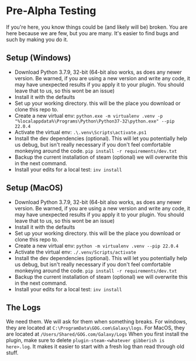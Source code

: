 # Pre-Alpha Testing

If you're here, you know things could be (and likely will be) broken. You are here because we are few, but you are many. It's easier to find bugs and such by making you do it. 

## Setup (Windows)
* Download Python 3.7.9, 32-bit (64-bit also works, as does any newer version. Be warned, if you are using a new version and write any code, it may have unexpected results if you apply it to your plugin. You should leave that to us, so this wont be an issue)
* Install it with the defaults
* Set up your working directory. this will be the place you download or clone this repo to. 
* Create a new virtual env:
  `python.exe -m virtualenv .venv -p "%localappdata%\Programs\Python\Python37-32\python.exe" --pip 22.0.4`
* Activate the virtual env:
  `.\.venv\Scripts\activate.ps1`
* Install the dev dependencies (optional). This will let you potentially help us debug, but isn't really necessary if you don't feel comfortable monkeying around the code. 
  `pip install -r requirements/dev.txt`
* Backup the current installation of steam (optional) we will overwrite this in the next command.
* Install your edits for a local test:
  `inv install`

## Setup (MacOS)
* Download Python 3.7.9, 32-bit (64-bit also works, as does any newer version. Be warned, if you are using a new version and write any code, it may have unexpected results if you apply it to your plugin. You should leave that to us, so this wont be an issue)
* Install it with the defaults
* Set up your working directory. this will be the place you download or clone this repo to. 
* Create a new virtual env:
  `python -m virtualenv .venv --pip 22.0.4`
* Activate the virtual env:
  `./.venv/Scripts/activate`
* Install the dev dependencies (optional). This will let you potentially help us debug, but isn't really necessary if you don't feel comfortable monkeying around the code. 
  `pip install -r requirements/dev.txt`
* Backup the current installation of steam (optional) we will overwrite this in the next command.
* Install your edits for a local test:
  `inv install`

 ## The Logs

 We need them. We will ask for them when something breaks. For windows, they are located at `C:\ProgramData\GOG.com\Galaxy\logs`. For MacOS, they are located at `/Users/Shared/GOG.com/Galaxy/Logs`
 When you first install the plugin, make sure to delete `plugin-steam-<whatever gibberish is here>.log`. It makes it easier to start with a fresh log than read through old stuff. 